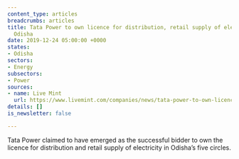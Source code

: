 ```yaml
---
content_type: articles
breadcrumbs: articles
title: Tata Power to own licence for distribution, retail supply of electricity in
  Odisha
date: 2019-12-24 05:00:00 +0000
states:
- Odisha
sectors:
- Energy
subsectors:
- Power
sources:
- name: Live Mint
  url: https://www.livemint.com/companies/news/tata-power-to-own-licence-for-distribution-retail-supply-of-electricity-in-odisha-11577084270891.html
details: []
is_newsletter: false

---
```

Tata Power claimed to have emerged as the successful bidder to own the licence for distribution and retail supply of electricity in Odisha’s five circles.
